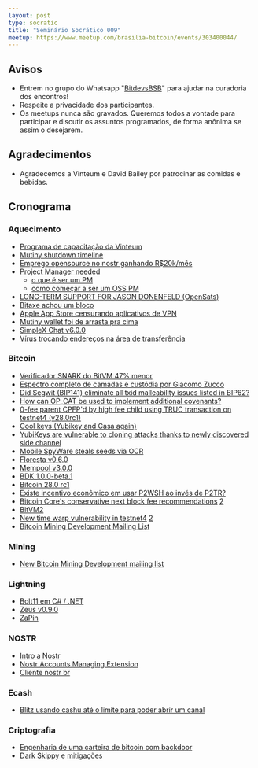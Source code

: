 ```yaml
---
layout: post
type: socratic
title: "Seminário Socrático 009"
meetup: https://www.meetup.com/brasilia-bitcoin/events/303400044/
---
```


## Avisos

- Entrem no grupo do Whatsapp "[BitdevsBSB](https://chat.whatsapp.com/KxuGyYu4TZy94KcA1yXCzi)" para ajudar na curadoria dos encontros!
- Respeite a privacidade dos participantes.
- Os meetups nunca são gravados. Queremos todos a vontade para participar e discutir os assuntos programados, de forma anônima se assim o desejarem.

## Agradecimentos

- Agradecemos a Vinteum e David Bailey por patrocinar as comidas e bebidas.

## Cronograma

### Aquecimento

- [Programa de capacitação da Vinteum](https://medium.com/vinteum-org/bitcoin-dev-launchpad-programa-de-aceleração-de-desenvolvedores-open-source-de-bitcoin-no-brasil-bfff58887153)
- [Mutiny shutdown timeline](https://blog.mutinywallet.com/mutiny-timeline/)
- [Emprego opensource no nostr ganhando R$20k/mês](https://njump.me/nevent1qqsywfegvh0al5v3yvr3evhxex7nfcypltzg3u8mg4wdgetn8rqy98spz9mhxue69uhkummnw3ezuamfdejj7q3qjead9rr2eav0ufpgnp6azpq3tvfw0ksnkj6mlvhmkncv5v4zf2dsxpqqqqqqz4yxxcr)
- [Project Manager needed](https://primal.net/e/note18csa0uc785yr57phl45zkle8xm73xc8er3j7z7jay85zxh06z4hsdtcvjl)
  - [o que é ser um PM](https://primal.net/e/note1xkk5zgav2drku9cnj3ery3gy0yhkd869vwkhzsvt5ctnr54amtqs92mgel)
  - [como começar a ser um OSS PM](https://primal.net/e/note1tqz02m0ftyjng7h0ggw4cexvu3erta9mrgr82h34sgtg537kc2qql8r37m)
- [LONG-TERM SUPPORT FOR JASON DONENFELD (OpenSats)](https://x.com/OpenSats/status/1834352182570963443)
- [Bitaxe achou um bloco](https://mempool.space/tx/fe75e7d6e9f1c73f77c3dbeddd911dc6fbb8bcf98b7a37fec1820adba989e378)
- [Apple App Store censurando aplicativos de VPN](https://x.com/protonvpn/status/1825181045035074016)
- [Mutiny wallet foi de arrasta pra cima](https://blog.mutinywallet.com/mutiny-wallet-is-shutting-down/)
- [SimpleX Chat v6.0.0](https://www.nobsbitcoin.com/simplex-chat-v6-0/)
- [Vírus trocando endereços na área de transferência](https://x.com/SandLabs_21/status/1820311557269594463)

### Bitcoin

- [Verificador SNARK do BitVM 47% menor](https://www.alpenlabs.io/blog/releasing-tmul)
- [Espectro completo de camadas e custódia por Giacomo Zucco](https://x.com/giacomozucco/status/1827286926480539663)
- [Did Segwit (BIP141) eliminate all txid malleability issues listed in BIP62?](https://bitcoin.stackexchange.com/a/124074)
- [How can OP_CAT be used to implement additional covenants?](https://bitcoin.stackexchange.com/a/123829)
- [0-fee parent CPFP'd by high fee child using TRUC transaction on testnet4 (v28.0rc1)](https://x.com/glozow/status/1829100551067365608)
- [Cool keys (Yubikey and Casa again)](https://blog.casa.io/cool-keys-security-model-for-bitcoin-and-yubikeys)
- [YubiKeys are vulnerable to cloning attacks thanks to newly discovered side channel](https://arstechnica.com/security/2024/09/yubikeys-are-vulnerable-to-cloning-attacks-thanks-to-newly-discovered-side-channel/)
- [Mobile SpyWare steals seeds via OCR](https://x.com/the_smart_ape/status/1833437549643370795)
- [Floresta v0.6.0](https://medium.com/vinteum-org/floresta-update-simplifying-bitcoin-node-integration-for-wallets-6886ea7c975c)
- [Mempool v3.0.0](https://x.com/mempool/status/1828057401968533629)
- [BDK 1.0.0-beta.1](https://github.com/bitcoindevkit/bdk/releases/tag/v1.0.0-beta.1)
- [Bitcoin 28.0 rc1](https://github.com/bitcoin-core/bitcoin-devwiki/wiki/28.0-Release-Notes-Draft)
- [Existe incentivo econômico em usar P2WSH ao invés de P2TR?](https://bitcoin.stackexchange.com/questions/123500/is-there-an-economic-incentive-to-use-p2wsh-over-p2tr)
- [Bitcoin Core's conservative next block fee recommendations](https://x.com/mononautical/status/1826679495568564677) [2](https://x.com/mononautical/status/1826604180251050388)
- [BitVM2](https://bitvm.org/bitvm_bridge.pdf)
- [New time warp vulnerability in testnet4](https://delvingbitcoin.org/t/zawy-s-alternating-timestamp-attack/1062) [2](https://bitcoinops.org/en/newsletters/2024/08/16/)
- [Bitcoin Mining Development Mailing List](https://groups.google.com/g/bitcoinminingdev/about)

### Mining

- [New Bitcoin Mining Development mailing list](https://groups.google.com/g/bitcoinminingdev)


### Lightning

- [Bolt11 em C# / .NET](https://x.com/ngoline/status/1828193300546724236)
- [Zeus v0.9.0](https://github.com/ZeusLN/zeus/releases/tag/v0.9.0)
- [ZaPin](https://github.com/MiguelMedeiros/zapin.me)

### NOSTR

- [Intro a Nostr](https://nostr.how/pt/get-started)
- [Nostr Accounts Managing Extension](https://github.com/Anderson-Juhasc/nostrame)
- [Cliente nostr br](https://cobrafuma.com/)

### Ecash

- [Blitz usando cashu até o limite para poder abrir um canal](https://x.com/Stromens/status/1826995662187061341)

### Criptografia

- [Engenharia de uma carteira de bitcoin com backdoor](https://www.usenix.org/system/files/woot24-scott.pdf)
- [Dark Skippy](https://darkskippy.com/) e [mitigações](https://x.com/nunchuk_io/status/1820710359780704557)